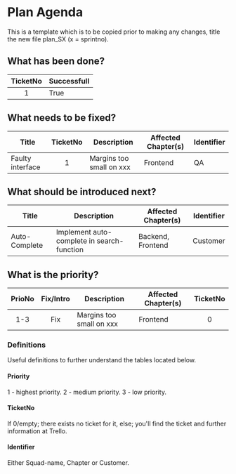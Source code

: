 # Plan Agenda
This is a template which is to be copied prior to making any changes, title the new file plan_SX (x = sprintno).

## What has been done?
|TicketNo|Successfull|
|:------:|-----------|
|1|True|


## What needs to be fixed?
|Title|TicketNo|Description|Affected Chapter(s)|Identifier|
|-----|:------:|-----------|-------------------|----------|
|Faulty interface|1|Margins too small on xxx|Frontend|QA|


## What should be introduced next?
|Title|Description|Affected Chapter(s)|Identifier|
|-----|-----------|-------------------|----------|
|Auto-Complete|Implement auto-complete in search-function|Backend, Frontend|Customer|

## What is the priority?
|PrioNo|Fix/Intro|Description|Affected Chapter(s)|TicketNo|
|:----:|:-------:|-----------|-------------------|:------:|
|1-3|Fix|Margins too small on xxx|Frontend|0|



### Definitions
Useful definitions to further understand the tables located below.
#### Priority
1 - highest priority.
2 - medium priority.
3 - low priority.

#### TicketNo
If 0/empty; there exists no ticket for it,
else; you'll find the ticket and further information at Trello.

#### Identifier
Either Squad-name, Chapter or Customer.
